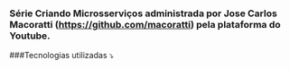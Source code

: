 ### Série Criando Microsserviços administrada por Jose Carlos Macoratti (https://github.com/macoratti) pela plataforma do Youtube.

###Tecnologias utilizadas ⤵
